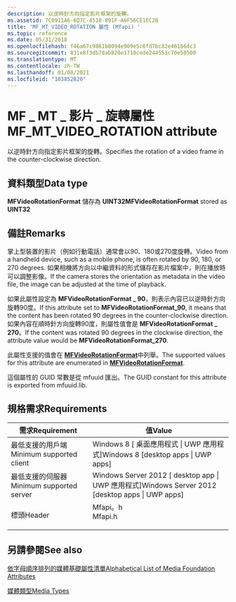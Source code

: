 ```yaml
---
description: 以逆時針方向指定影片框架的旋轉。
ms.assetid: 7C0911A6-6D7C-4510-891F-A6F56CE1EC2B
title: 'MF_MT_VIDEO_ROTATION 屬性 (Mfapi) '
ms.topic: reference
ms.date: 05/31/2018
ms.openlocfilehash: f46a67c9861b8094e909e5c6fd7bc82e46166dc3
ms.sourcegitcommit: 831e8f3db78ab820e1710cede244553c70e50500
ms.translationtype: MT
ms.contentlocale: zh-TW
ms.lasthandoff: 01/08/2021
ms.locfileid: "103852820"
---
```

# <a name="mf_mt_video_rotation-attribute"></a><span data-ttu-id="94187-103">MF \_ MT \_ 影片 \_ 旋轉屬性</span><span class="sxs-lookup"><span data-stu-id="94187-103">MF\_MT\_VIDEO\_ROTATION attribute</span></span>

<span data-ttu-id="94187-104">以逆時針方向指定影片框架的旋轉。</span><span class="sxs-lookup"><span data-stu-id="94187-104">Specifies the rotation of a video frame in the counter-clockwise direction.</span></span>

## <a name="data-type"></a><span data-ttu-id="94187-105">資料類型</span><span class="sxs-lookup"><span data-stu-id="94187-105">Data type</span></span>

<span data-ttu-id="94187-106">**MFVideoRotationFormat** 儲存為 **UINT32**</span><span class="sxs-lookup"><span data-stu-id="94187-106">**MFVideoRotationFormat** stored as **UINT32**</span></span>

## <a name="remarks"></a><span data-ttu-id="94187-107">備註</span><span class="sxs-lookup"><span data-stu-id="94187-107">Remarks</span></span>

<span data-ttu-id="94187-108">掌上型裝置的影片（例如行動電話）通常會以90、180或270度旋轉。</span><span class="sxs-lookup"><span data-stu-id="94187-108">Video from a handheld device, such as a mobile phone, is often rotated by 90, 180, or 270 degrees.</span></span> <span data-ttu-id="94187-109">如果相機將方向以中繼資料的形式儲存在影片檔案中，則在播放時可以調整影像。</span><span class="sxs-lookup"><span data-stu-id="94187-109">If the camera stores the orientation as metadata in the video file, the image can be adjusted at the time of playback.</span></span>

<span data-ttu-id="94187-110">如果此屬性設定為 **MFVideoRotationFormat \_ 90**，則表示內容已以逆時針方向旋轉90度。</span><span class="sxs-lookup"><span data-stu-id="94187-110">If this attribute set to **MFVideoRotationFormat\_90**, it means that the content has been rotated 90 degrees in the counter-clockwise direction.</span></span> <span data-ttu-id="94187-111">如果內容在順時針方向旋轉90度，則屬性值會是 **MFVideoRotationFormat \_ 270**。</span><span class="sxs-lookup"><span data-stu-id="94187-111">If the content was rotated 90 degrees in the clockwise direction, the attribute value would be **MFVideoRotationFormat\_270**.</span></span>

<span data-ttu-id="94187-112">此屬性支援的值會在 [**MFVideoRotationFormat**](/windows/desktop/api/mfapi/ne-mfapi-mfvideorotationformat)中列舉。</span><span class="sxs-lookup"><span data-stu-id="94187-112">The supported values for this attribute are enumerated in [**MFVideoRotationFormat**](/windows/desktop/api/mfapi/ne-mfapi-mfvideorotationformat).</span></span>

<span data-ttu-id="94187-113">這個屬性的 GUID 常數是從 mfuuid 匯出。</span><span class="sxs-lookup"><span data-stu-id="94187-113">The GUID constant for this attribute is exported from mfuuid.lib.</span></span>

## <a name="requirements"></a><span data-ttu-id="94187-114">規格需求</span><span class="sxs-lookup"><span data-stu-id="94187-114">Requirements</span></span>



| <span data-ttu-id="94187-115">需求</span><span class="sxs-lookup"><span data-stu-id="94187-115">Requirement</span></span> | <span data-ttu-id="94187-116">值</span><span class="sxs-lookup"><span data-stu-id="94187-116">Value</span></span> |
|-------------------------------------|------------------------------------------------------------------------------------|
| <span data-ttu-id="94187-117">最低支援的用戶端</span><span class="sxs-lookup"><span data-stu-id="94187-117">Minimum supported client</span></span><br/> | <span data-ttu-id="94187-118">Windows 8 \[ 桌面應用程式 \| UWP 應用程式\]</span><span class="sxs-lookup"><span data-stu-id="94187-118">Windows 8 \[desktop apps \| UWP apps\]</span></span><br/>                                  |
| <span data-ttu-id="94187-119">最低支援的伺服器</span><span class="sxs-lookup"><span data-stu-id="94187-119">Minimum supported server</span></span><br/> | <span data-ttu-id="94187-120">Windows Server 2012 \[ desktop app \| UWP 應用程式\]</span><span class="sxs-lookup"><span data-stu-id="94187-120">Windows Server 2012 \[desktop apps \| UWP apps\]</span></span><br/>                        |
| <span data-ttu-id="94187-121">標頭</span><span class="sxs-lookup"><span data-stu-id="94187-121">Header</span></span><br/>                   | <dl> <span data-ttu-id="94187-122"><dt>Mfapi。h</dt></span><span class="sxs-lookup"><span data-stu-id="94187-122"><dt>Mfapi.h</dt></span></span> </dl> |



## <a name="see-also"></a><span data-ttu-id="94187-123">另請參閱</span><span class="sxs-lookup"><span data-stu-id="94187-123">See also</span></span>

<dl> <dt>

[<span data-ttu-id="94187-124">依字母順序排列的媒體基礎屬性清單</span><span class="sxs-lookup"><span data-stu-id="94187-124">Alphabetical List of Media Foundation Attributes</span></span>](alphabetical-list-of-media-foundation-attributes.md)
</dt> <dt>

[<span data-ttu-id="94187-125">媒體類型</span><span class="sxs-lookup"><span data-stu-id="94187-125">Media Types</span></span>](media-types.md)
</dt> </dl>

 

 





